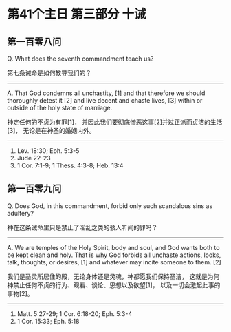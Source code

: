 # 第41个主日 第三部分 十诫

## 第一百零八问

Q. What does the seventh commandment teach us?

第七条诫命是如何教导我们的？

---

A. That God condemns all unchastity, [1]
and that therefore we should thoroughly detest it [2]
and live decent and chaste lives, [3]
within or outside of the holy state of marriage.

神定任何的不贞为有罪[1]，
并因此我们要彻底憎恶这事[2]并过正派而贞洁的生活[3]，
无论是在神圣的婚姻内外。

---

1. Lev. 18:30; Eph. 5:3-5
2. Jude 22-23
3. 1 Cor. 7:1-9; 1 Thess. 4:3-8; Heb. 13:4

## 第一百零九问

Q. Does God, in this commandment,
forbid only such scandalous sins as adultery?

神在这条诫命里只是禁止了淫乱之类的骇人听闻的罪吗？

---

A. We are temples of the Holy Spirit, body and soul,
and God wants both to be kept clean and holy.
That is why God forbids
all unchaste actions, looks, talk, thoughts, or desires, [1]
and whatever may incite someone to them. [2]

我们是圣灵所居住的殿，无论身体还是灵魂，神都愿我们保持圣洁，
这就是为何神禁止任何不贞的行为、观看、谈论、思想以及欲望[1]，
以及一切会激起此事的事物[2]。

---

1. Matt. 5:27-29; 1 Cor. 6:18-20; Eph. 5:3-4
2. 1 Cor. 15:33; Eph. 5:18

